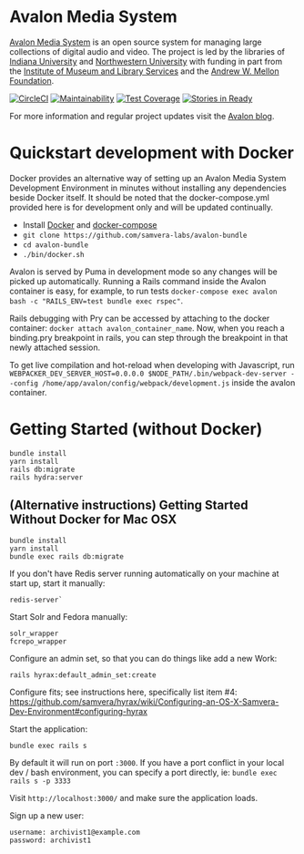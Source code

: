 # Avalon Media System
[Avalon Media System](http://www.avalonmediasystem.org) is an open source system for managing large collections of digital audio and video. The project is led by the libraries of [Indiana University](http://www.iu.edu) and [Northwestern University](http://www.northwestern.edu) with funding in part from the [Institute of Museum and Library Services](http://www.imls.gov) and the [Andrew W. Mellon Foundation](https://mellon.org/).

[![CircleCI](https://circleci.com/gh/samvera-labs/avalon-bundle.svg?style=svg)](https://circleci.com/gh/samvera-labs/avalon-bundle) [![Maintainability](https://api.codeclimate.com/v1/badges/e0f5c4b2ac16277b4ecc/maintainability)](https://codeclimate.com/github/samvera-labs/avalon-bundle/maintainability) [![Test Coverage](https://api.codeclimate.com/v1/badges/e0f5c4b2ac16277b4ecc/test_coverage)](https://codeclimate.com/github/samvera-labs/avalon-bundle/test_coverage) [![Stories in Ready](https://img.shields.io/waffle/label/samvera-labs/avalon-bundle/ready.svg?longCache=true&style=flat)](https://waffle.io/avalonmediasystem/avalon)

For more information and regular project updates visit the [Avalon blog](http://www.avalonmediasystem.org/blog).

# Quickstart development with Docker
Docker provides an alternative way of setting up an Avalon Media System Development Environment in minutes without installing any dependencies beside Docker itself. It should be noted that the docker-compose.yml provided here is for development only and will be updated continually.
* Install [Docker](https://docs.docker.com/engine/installation/) and [docker-compose](https://docs.docker.com/compose/install/)
* ```git clone https://github.com/samvera-labs/avalon-bundle```
* ```cd avalon-bundle```
* ```./bin/docker.sh```

Avalon is served by Puma in development mode so any changes will be picked up automatically. Running a Rails command inside the Avalon container is easy, for example, to run tests ```docker-compose exec avalon bash -c "RAILS_ENV=test bundle exec rspec"```.

Rails debugging with Pry can be accessed by attaching to the docker container: ```docker attach avalon_container_name```. Now, when you reach a binding.pry breakpoint in rails, you can step through the breakpoint in that newly attached session.

To get live compilation and hot-reload when developing with Javascript, run ```WEBPACKER_DEV_SERVER_HOST=0.0.0.0 $NODE_PATH/.bin/webpack-dev-server --config /home/app/avalon/config/webpack/development.js``` inside the avalon container.

# Getting Started (without Docker)

```
bundle install
yarn install
rails db:migrate
rails hydra:server
```

## (Alternative instructions) Getting Started Without Docker for Mac OSX
```
bundle install
yarn install
bundle exec rails db:migrate
```

If you don't have Redis server running automatically on your machine at start up, start it manually:
```
redis-server`
```

Start Solr and Fedora manually:
```
solr_wrapper
fcrepo_wrapper
```

Configure an admin set, so that you can do things like add a new Work:
```
rails hyrax:default_admin_set:create
```

Configure fits; see instructions here, specifically list item #4:
https://github.com/samvera/hyrax/wiki/Configuring-an-OS-X-Samvera-Dev-Environment#configuring-hyrax

Start the application:
```
bundle exec rails s
```

By default it will run on port `:3000`.  If you have a port conflict in your local dev / bash environment, you can specify a port directly, ie:
`bundle exec rails s -p 3333`

Visit `http://localhost:3000/` and make sure the application loads.

Sign up a new user:
```
username: archivist1@example.com
password: archivist1
```
